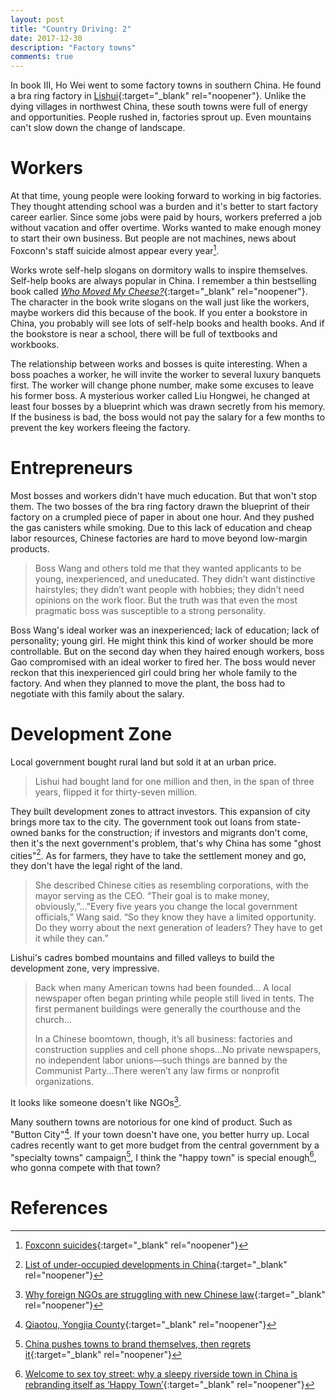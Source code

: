 ```yaml
---
layout: post
title: "Country Driving: 2"
date: 2017-12-30
description: "Factory towns"
comments: true
---
```

In book III, Ho Wei went to some factory towns in southern China. He found a bra ring factory in [Lishui](https://www.google.com/maps/place/Lishui,+Zhejiang,+China){:target="_blank" rel="noopener"}. Unlike the dying villages in northwest China, these south towns were full of energy and opportunities. People rushed in, factories sprout up. Even mountains can't slow down the change of landscape.

# Workers
At that time, young people were looking forward to working in big factories. They thought attending school was a burden and it's better to start factory career earlier. Since some jobs were paid by hours, workers preferred a job without vacation and offer overtime. Works wanted to make enough money to start their own business. But people are not machines, news about Foxconn's staff suicide almost appear every year[^1].

Works wrote self-help slogans on dormitory walls to inspire themselves. Self-help books are always popular in China. I remember a thin bestselling book called [*Who Moved My Cheese?*](https://www.wikiwand.com/en/Who_Moved_My_Cheese%3F){:target="_blank" rel="noopener"}. The character in the book write slogans on the wall just like the workers, maybe workers did this because of the book. If you enter a bookstore in China, you probably will see lots of self-help books and health books. And if the bookstore is near a school, there will be full of textbooks and workbooks.

The relationship between works and bosses is quite interesting. When a boss poaches a worker, he will invite the worker to several luxury banquets first. The worker will change phone number, make some excuses to leave his former boss. A mysterious worker called Liu Hongwei, he changed at least four bosses by a blueprint which was drawn secretly from his memory. If the business is bad, the boss would not pay the salary for a few months to prevent the key workers fleeing the factory.

# Entrepreneurs
Most bosses and workers didn't have much education. But that won't stop them. The two bosses of the bra ring factory drawn the blueprint of their factory on a crumpled piece of paper in about one hour. And they pushed the gas canisters while smoking. Due to this lack of education and cheap labor resources, Chinese factories are hard to move beyond low-margin products.

>Boss Wang and others told me that they wanted applicants to be young, inexperienced, and uneducated. They didn’t want distinctive hairstyles; they didn’t want people with hobbies; they didn’t need opinions on the work floor. But the truth was that even the most pragmatic boss was susceptible to a strong personality.

Boss Wang's ideal worker was an inexperienced; lack of education; lack of personality; young girl. He might think this kind of worker should be more controllable. But on the second day when they haired enough workers, boss Gao compromised with an ideal worker to fired her. The boss would never reckon that this inexperienced girl could bring her whole family to the factory. And when they planned to move the plant, the boss had to negotiate with this family about the salary.

# Development Zone
Local government bought rural land but sold it at an urban price.

>Lishui had bought land for one million and then, in the span of three years, flipped it for thirty-seven million.

They built development zones to attract investors. This expansion of city brings more tax to the city. The government took out loans from state-owned banks for the construction; if investors and migrants don't come, then it's the next government's problem, that's why China has some "ghost cities"[^2]. As for farmers, they have to take the settlement money and go, they don't have the legal right of the land.

>She described Chinese cities as resembling corporations, with the mayor serving as the CEO. “Their goal is to make money, obviously,”..."Every five years you change the local government officials,” Wang said. “So they know they have a limited opportunity. Do they worry about the next generation of leaders? They have to get it while they can.”

Lishui's cadres bombed mountains and filled valleys to build the development zone, very impressive.

>Back when many American towns had been founded... A local newspaper often began printing while people still lived in tents. The first permanent buildings were generally the courthouse and the church...
>
>In a Chinese boomtown, though, it’s all business: factories and construction supplies and cell phone shops...No private newspapers, no independent labor unions—such things are banned by the Communist Party...There weren’t any law firms or nonprofit organizations.

It looks like someone doesn't like NGOs[^3].

Many southern towns are notorious for one kind of product. Such as "Button City"[^4]. If your town doesn't have one, you better hurry up. Local cadres recently want to get more budget from the central government by a "specialty towns" campaign[^5], I think the "happy town" is special enough[^6], who gonna compete with that town?

# References
[^1]: [Foxconn suicides](https://www.wikiwand.com/en/Foxconn_suicides){:target="_blank" rel="noopener"}

[^2]: [List of under-occupied developments in China](https://www.wikiwand.com/en/List_of_under-occupied_developments_in_China){:target="_blank" rel="noopener"}

[^3]: [Why foreign NGOs are struggling with new Chinese law](http://www.scmp.com/news/china/policies-politics/article/2097923/why-foreign-ngos-are-struggling-new-chinese-law){:target="_blank" rel="noopener"}

[^4]: [Qiaotou, Yongjia County](https://www.wikiwand.com/en/Qiaotou,_Yongjia_County){:target="_blank" rel="noopener"}

[^5]: [China pushes towns to brand themselves, then regrets it](https://www.economist.com/news/china/21732826-officials-beijing-fret-local-boosters-are-getting-carried-away-china-pushes-towns-brand){:target="_blank" rel="noopener"}

[^6]: [Welcome to sex toy street: why a sleepy riverside town in China is rebranding itself as ‘Happy Town’](http://www.scmp.com/news/china/economy/article/2121363/welcome-sex-toy-street-why-sleepy-riverside-town-china-rebranding){:target="_blank" rel="noopener"}